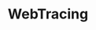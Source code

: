 ---
layout: home

title: WebTracing
titleTemplate: 埋点

hero:
  name: WebTracing
  text: 为前端项目提供完善的监控手段
  image:
    src: https://github.com/M-cheng-web/image-provider/raw/main/web-tracing/logo.7k1jidnhjr40.svg
    alt: VitePress
  
features:
  - title: 功能丰富
    details: 足以应对大部分前端项目的监控需求
    icon: 🚀
  - title: 面面俱到
    details: 目前已适配 [ js、vue2、vue3 ]
    icon: ⚡
  - title: 随机应变
    details: 提供多种拦截方法、配置项动态更改
    icon: 🛠
  - title: 珠联璧合
    details: demo、文档、sdk核心功能 于一体
    icon: 🎪
---